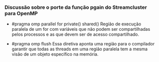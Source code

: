 ### Discussão sobre o porte da função pgain do Streamcluster para OpenMP

- #pragma omp parallel for private() shared()
Região de execução paralela de um for com variáveis que não podem ser compartilhadas pelos processos e as que devem ser de acesso compartilhado.

- #pragma omp flush
Essa diretiva aponta uma região para o compilador garantir que todas as threads em uma região paralela tem a mesma visão de um objeto específico na memória.

